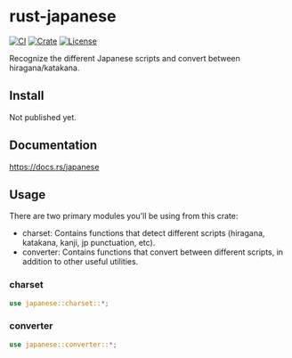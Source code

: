 # rust-japanese

[![CI](https://github.com/mrahhal/rust-japanese/actions/workflows/ci.yml/badge.svg)](https://github.com/mrahhal/rust-japanese/actions/workflows/ci.yml)
[![Crate][crate-image]][crate-link]
[![License](https://img.shields.io/badge/license-MIT-blue.svg)](https://opensource.org/licenses/MIT)

Recognize the different Japanese scripts and convert between hiragana/katakana.

## Install

Not published yet.

<!-- Add this to your `Cargo.toml`:

```toml
[dependencies]
japanese = "{version}"
```

Visit the [crate-link](crate) page to copy the latest version. -->

## Documentation

https://docs.rs/japanese

## Usage

There are two primary modules you'll be using from this crate:

- charset: Contains functions that detect different scripts (hiragana, katakana, kanji, jp punctuation, etc).
- converter: Contains functions that convert between different scripts, in addition to other useful utilities.

### charset

```rs
use japanese::charset::*;
```

### converter

```rs
use japanese::converter::*;
```

[//]: # "links"
[crate-image]: https://img.shields.io/crates/v/japanese.svg
[crate-link]: https://crates.io/crates/japanese
